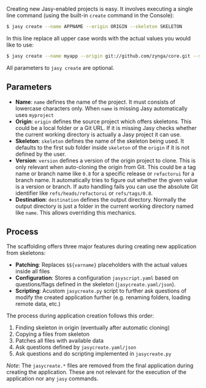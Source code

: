 Creating new Jasy-enabled projects is easy. It involves executing a single line command (using the built-in `create` command in the Console):

```bash
$ jasy create --name APPNAME --origin ORIGIN --skeleton SKELETON
```

In this line replace all upper case words with the actual values you would like to use:

```bash
$ jasy create --name myapp --origin git://github.com/zynga/core.git --skeleton application
```

All parameters to `jasy create` are optional.

## Parameters

- **Name**: `name` defines the name of the project. It must consists of lowercase characters only. When `name` is missing Jasy automatically uses `myproject`
- **Origin**: `origin` defines the source project which offers skeletons. This could be a local folder or a Git URL. If it is missing Jasy checks whether the current working directory is actually a Jasy project it can use.
- **Skeleton**: `skeleton` defines the name of the skeleton being used. It defaults to the first sub folder inside `skeleton` of the `origin` if it is not defined by the user.
- **Version**: `version` defines a version of the origin project to clone. This is only relevant when auto-cloning the origin from Git. This could be a tag name or branch name like `0.8` for a specific release or `refactorui` for a branch name. It automatically tries to figure out whether the given value is a version or branch. If auto handling fails you can use the absolute Git identifier like `refs/heads/refactorui` or `refs/tags/0.8`.
- **Destination**: `destination` defines the output directory. Normally the output directory is just a folder in the current working directory named like `name`. This allows overriding this mechanics.

## Process

The scaffolding offers three major features during creating new application from skeletons:

* **Patching**: Replaces `$${varname}` placeholders with the actual values inside all files
* **Configuration**: Stores a configuration `jasyscript.yaml` based on questions/flags defined in the skeleton (`jasycreate.yaml/json`). 
* **Scripting**: Acustom `jasycreate.py` script to further ask questions of modify the created application further (e.g. renaming folders, loading remote data, etc.)

The process during application creation follows this order:

1. Finding skeleton in origin (eventually after automatic cloning)
2. Copying a files from skeleton
3. Patches all files with available data
4. Ask questions defined by `jasycreate.yaml/json`
5. Ask questions and do scripting implemented in `jasycreate.py`

*Note*: The `jasycreate.*` files are removed from the final application during creating the application. These are not relevant for the execution of the application nor any `jasy` commands.